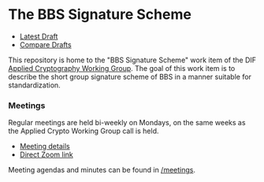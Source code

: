 # The BBS Signature Scheme

* [Latest Draft](https://decentralized-identity.github.io/bbs-signature/#go.draft-bbs-signatures.html)
* [Compare Drafts](https://decentralized-identity.github.io/bbs-signature)

This repository is home to the "BBS Signature Scheme" work item of the DIF [Applied Cryptography Working Group](https://identity.foundation/working-groups/crypto.html). The goal of this work item is to describe the short group signature scheme of BBS in a manner suitable for standardization.

### Meetings

Regular meetings are held bi-weekly on Mondays, on the same weeks as the Applied Crypto Working Group call is held.

- [Meeting details](https://calendar.google.com/calendar/event?eid=NXJ2Z29jaGJwcTlraXZnbGNxOHZudWc4YXRfMjAyMTEwMDRUMTgwMDAwWiBkZWNlbnRyYWxpemVkLmlkZW50aXR5QG0)
- [Direct Zoom link](https://us02web.zoom.us/j/87409761657?pwd=SXVSUGtVQXUyYzdxbnVvQkNJcXdGQT09)

Meeting agendas and minutes can be found in [/meetings](https://github.com/decentralized-identity/bbs-signature/tree/main/meetings).

